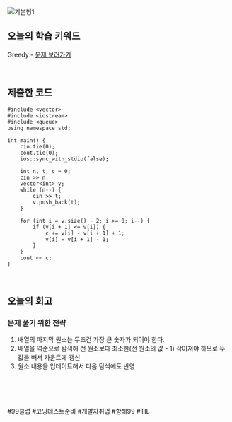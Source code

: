 
![기본형1](https://github.com/user-attachments/assets/a6845a3b-4e99-41e5-aec6-07d8ba0dd0d5)

## 오늘의 학습 키워드
Greedy - [문제 보러가기](https://www.acmicpc.net/problem/2847)
  
<br>


## 제출한 코드
```
#include <vector>
#include <iostream>
#include <queue>
using namespace std;

int main() {
	cin.tie(0);
	cout.tie(0);
	ios::sync_with_stdio(false);
	
	int n, t, c = 0;
	cin >> n;
	vector<int> v;
	while (n--) {
		cin >> t;
		v.push_back(t);
	}

	for (int i = v.size() - 2; i >= 0; i--) {
		if (v[i + 1] <= v[i]) {
			c += v[i] - v[i + 1] + 1;
			v[i] = v[i + 1] - 1;
		}
	}
	cout << c;
}

```

<br>

## 오늘의 회고
### 문제 풀기 위한 전략
1. 배열의 마지막 원소는 무조건 가장 큰 숫자가 되어야 한다.
2. 배열을 역순으로 탐색해 전 원소보다 최소한(전 원소의 값 - 1) 작아져야 하므로 두 값을 빼서 카운트에 갱신
3. 원소 내용을 업데이트해서 다음 탐색에도 반영

<br>    
<br>
<br>
<br>
#99클럽 #코딩테스트준비 #개발자취업 #항해99 #TIL
